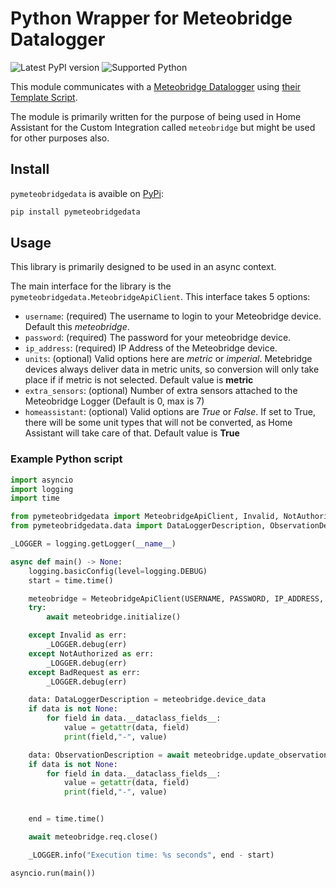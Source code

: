 # Python Wrapper for Meteobridge Datalogger

![Latest PyPI version](https://img.shields.io/pypi/v/pymeteobridgedata) ![Supported Python](https://img.shields.io/pypi/pyversions/pymeteobridgedata)

This module communicates with a [Meteobridge Datalogger](https://www.meteobridge.com/wiki/index.php/Home) using [their Template Script](https://www.meteobridge.com/wiki/index.php/Add-On_Services).

The module is primarily written for the purpose of being used in Home Assistant for the Custom Integration called `meteobridge` but might be used for other purposes also.

## Install

`pymeteobridgedata` is avaible on [PyPi](https://pypi.org/project/pymeteobridgedata/):

```bash
pip install pymeteobridgedata
```

## Usage

This library is primarily designed to be used in an async context.

The main interface for the library is the `pymeteobridgedata.MeteobridgeApiClient`. This interface takes 5 options:

* `username`: (required) The username to login to your Meteobridge device. Default this *meteobridge*.
* `password`: (required) The password for your meteobridge device.
* `ip_address`: (required) IP Address of the Meteobridge device.
* `units`: (optional) Valid options here are *metric* or *imperial*. Metebridge devices always deliver data in metric units, so conversion will only take place if if metric is not selected. Default value is **metric**
* `extra_sensors`: (optional) Number of extra sensors attached to the Meteobridge Logger (Default is 0, max is 7)
* `homeassistant`: (optional) Valid options are *True* or *False*. If set to True, there will be some unit types that will not be converted, as Home Assistant will take care of that. Default value is **True**

### Example Python script

```python
import asyncio
import logging
import time

from pymeteobridgedata import MeteobridgeApiClient, Invalid, NotAuthorized, BadRequest
from pymeteobridgedata.data import DataLoggerDescription, ObservationDescription

_LOGGER = logging.getLogger(__name__)

async def main() -> None:
    logging.basicConfig(level=logging.DEBUG)
    start = time.time()

    meteobridge = MeteobridgeApiClient(USERNAME, PASSWORD, IP_ADDRESS, homeassistant=False, units="imperial", extra_sensors=0)
    try:
        await meteobridge.initialize()

    except Invalid as err:
        _LOGGER.debug(err)
    except NotAuthorized as err:
        _LOGGER.debug(err)
    except BadRequest as err:
        _LOGGER.debug(err)

    data: DataLoggerDescription = meteobridge.device_data
    if data is not None:
        for field in data.__dataclass_fields__:
            value = getattr(data, field)
            print(field,"-", value)

    data: ObservationDescription = await meteobridge.update_observations()
    if data is not None:
        for field in data.__dataclass_fields__:
            value = getattr(data, field)
            print(field,"-", value)


    end = time.time()

    await meteobridge.req.close()

    _LOGGER.info("Execution time: %s seconds", end - start)

asyncio.run(main())
```
